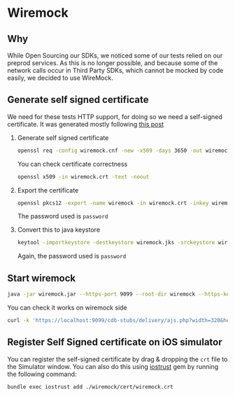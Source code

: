 # Wiremock

## Why

While Open Sourcing our SDKs, we noticed some of our tests relied on our preprod
services. As this is no longer possible, and because some of the network calls
occur in Third Party SDKs, which cannot be mocked by code easily, we decided to
use WireMock.

## Generate self signed certificate

We need for these tests HTTP support, for doing so we need a self-signed
certificate. It was generated mostly following [this post][ios-self-signed]

1. Generate self signed certificate
    ```sh
    openssl req -config wiremock.cnf -new -x509 -days 3650 -out wiremock.crt
    ```
    You can check certificate correctness
    ```sh
    openssl x509 -in wiremock.crt -text -noout
    ```

2. Export the certificate
    ```sh
    openssl pkcs12 -export -name wiremock -in wiremock.crt -inkey wiremock.key -out wiremock.p12
    ```
    The password used is `password`

3. Convert this to java keystore
    ```sh
    keytool -importkeystore -destkeystore wiremock.jks -srckeystore wiremock.p12 -srcstoretype pkcs12 -alias wiremock
    ```
    Again, the password used is `password`

## Start wiremock

```sh
java -jar wiremock.jar --https-port 9099 --root-dir wiremock --https-keystore wiremock/cert/wiremock.jks --keystore-password password
```
You can check it works on wiremock side
```sh
curl -k 'https://localhost:9099/cdb-stubs/delivery/ajs.php?width=320&height=50'
```

## Register Self Signed certificate on iOS simulator

You can register the self-signed certificate by drag & dropping the `crt` file
to the Simulator window. You can also do this using [iostrust] gem by running
the following command:
```sh
bundle exec iostrust add ./wiremock/cert/wiremock.crt
```

[ios-self-signed]: https://medium.com/vmware-end-user-computing/creating-a-tls-connection-with-wiremock-e275daf72549
[iostrust]: https://github.com/yageek/iostrust
